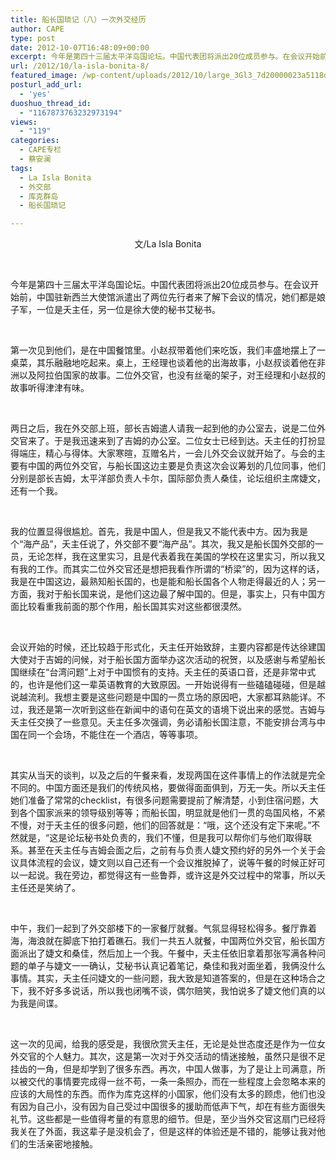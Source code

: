 ```yaml
---
title: 船长国琐记（八）一次外交经历
author: CAPE
type: post
date: 2012-10-07T16:48:09+00:00
excerpt: 今年是第四十三届太平洋岛国论坛。中国代表团将派出20位成员参与。在会议开始前，中国驻新西兰大使馆派遣出了两位先行者来了解下会议的情况，她们都是娘子军，一位是夭主任，另一位是徐大使的秘书艾秘书。
url: /2012/10/la-isla-bonita-8/
featured_image: /wp-content/uploads/2012/10/large_3Gl3_7d20000023a5118d.jpg
posturl_add_url:
  - 'yes'
duoshuo_thread_id:
  - "1167873763232973194"
views:
  - "119"
categories:
  - CAPE专栏
  - 蔡安澜
tags:
  - La Isla Bonita
  - 外交部
  - 库克群岛
  - 船长国琐记

---
```

<p style="text-align: center;">
  文/La Isla Bonita
</p>

&nbsp;

今年是第四十三届太平洋岛国论坛。中国代表团将派出20位成员参与。在会议开始前，中国驻新西兰大使馆派遣出了两位先行者来了解下会议的情况，她们都是娘子军，一位是夭主任，另一位是徐大使的秘书艾秘书。

&nbsp;

第一次见到他们，是在中国餐馆里。小赵叔带着他们来吃饭，我们丰盛地摆上了一桌菜，其乐融融地吃起来。桌上，王经理也谈着他的出海故事，小赵叔谈着他在非洲以及阿拉伯国家的故事。二位外交官，也没有丝毫的架子，对王经理和小赵叔的故事听得津津有味。

&nbsp;

两日之后，我在外交部上班，部长吉姆遣人请我一起到他的办公室去，说是二位外交官来了。于是我迅速来到了吉姆的办公室。二位女士已经到达。夭主任的打扮显得端庄，精心与得体。大家寒暄，互赠名片，一会儿外交会议就开始了。与会的主要有中国的两位外交官，与船长国这边主要是负责这次会议筹划的几位同事，他们分别是部长吉姆，太平洋部负责人卡尔，国际部负责人桑佳，论坛组织主席婕文，还有一个我。

&nbsp;

我的位置显得很尴尬。首先，我是中国人，但是我又不能代表中方。因为我是个“海产品”，夭主任说了，外交部不要“海产品”。其次，我又是船长国外交部的一员，无论怎样，我在这里实习，且是代表着我在美国的学校在这里实习，所以我又有我的工作。而其实二位外交官还是想把我看作所谓的“桥梁”的，因为这样的话，我是在中国这边，最熟知船长国的，也是能和船长国各个人物走得最近的人；另一方面，我对于船长国来说，是他们这边最了解中国的。但是，事实上，只有中国方面比较看重我前面的那个作用，船长国其实对这些都很漠然。

&nbsp;

会议开始的时候，还比较趋于形式化，夭主任开始致辞，主要内容都是传达徐建国大使对于吉姆的问候，对于船长国方面举办这次活动的祝贺，以及感谢与希望船长国继续在“台湾问题”上对于中国惯有的支持。夭主任的英语口音，还是非常中式的，也许是他们这一辈英语教育的大致原因。一开始说得有一些磕磕碰碰，但是越说越流利。我想主要是这些问题是中国的一贯立场的原因吧，大家都耳熟能详。不过，我还是第一次听到这些在新闻中的语句在英文的语境下说出来的感觉。吉姆与夭主任交换了一些意见。夭主任多次强调，务必请船长国注意，不能安排台湾与中国在同一个会场，不能住在一个酒店，等等事项。

&nbsp;

其实从当天的谈判，以及之后的午餐来看，发现两国在这件事情上的作法就是完全不同的。中国方面还是我们的传统风格，要做得面面俱到，万无一失。所以夭主任她们准备了常常的checklist，有很多问题需要提前了解清楚，小到住宿问题，大到各个国家派来的领导级别等等；而船长国，明显就是他们一贯的岛国风格，不紧不慢，对于夭主任的很多问题，他们的回答就是：“哦，这个还没有定下来呢。”不然就是，“这是论坛秘书处负责的，我们不懂，但是我可以帮你们与他们取得联系。甚至在夭主任与吉姆会面之后，之前有与负责人婕文预约好的另外一个关于会议具体流程的会议，婕文则以自己还有一个会议推脱掉了，说等午餐的时候正好可以一起说。我在旁边，都觉得这有一些鲁莽，或许这是外交过程中的常事，所以夭主任还是笑纳了。

&nbsp;

中午，我们一起到了外交部楼下的一家餐厅就餐。气氛显得轻松得多。餐厅靠着海，海浪就在脚底下拍打着礁石。我们一共五人就餐，中国两位外交官，船长国方面派出了婕文和桑佳，然后加上一个我。午餐中，夭主任依旧拿着那张写满各种问题的单子与婕文一一确认，艾秘书认真记着笔记，桑佳和我对面坐着，我俩没什么事情。其实，夭主任问婕文的一些问题，我大致是知道答案的，但是在这种场合之下，我不好多多说话，所以我也闭嘴不谈，偶尔赔笑，我怕说多了婕文他们真的以为我是间谍。

&nbsp;

这一次的见闻，给我的感受是，我很欣赏夭主任，无论是处世态度还是作为一位女外交官的个人魅力。其次，这是第一次对于外交活动的情迷接触，虽然只是很不足挂齿的一角，但是却学到了很多东西。再次，中国人做事，为了是让上司满意，所以被交代的事情要完成得一丝不苟，一条一条照办，而在一些程度上会忽略本来的应该的大局性的东西。而作为库克这样的小国家，他们没有太多的顾虑，他们也没有因为自己小，没有因为自己受过中国很多的援助而低声下气，却在有些方面很失礼节。这些都是一些值得考量的有意思的细节。但是，至少当外交官这扇门已经将我关在了外面，我这辈子是没机会了，但是这样的体验还是不错的，能够让我对他们的生活亲密地接触。

&nbsp;